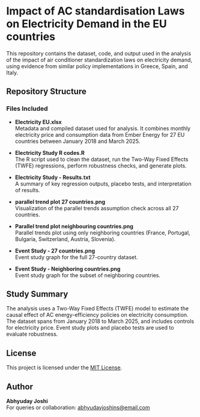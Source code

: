 # Impact of AC standardisation Laws on Electricity Demand in the EU countries

This repository contains the dataset, code, and output used in the analysis of the impact of air conditioner standardization laws on electricity demand, using evidence from similar policy implementations in Greece, Spain, and Italy.

## Repository Structure

### Files Included

- **Electricity EU.xlsx**  
  Metadata and compiled dataset used for analysis. It combines monthly electricity price and consumption data from Ember Energy for 27 EU countries between January 2018 and March 2025.

- **Electricity Study R codes.R**  
  The R script used to clean the dataset, run the Two-Way Fixed Effects (TWFE) regressions, perform robustness checks, and generate plots.

- **Electricity Study - Results.txt**  
  A summary of key regression outputs, placebo tests, and interpretation of results.

- **parallel trend plot 27 countries.png**  
  Visualization of the parallel trends assumption check across all 27 countries.

- **Parallel trend plot neighbouring countries.png**  
  Parallel trends plot using only neighboring countries (France, Portugal, Bulgaria, Switzerland, Austria, Slovenia).

- **Event Study - 27 countries.png**  
  Event study graph for the full 27-country dataset.

- **Event Study - Neighboring countries.png**  
  Event study graph for the subset of neighboring countries.

## Study Summary

The analysis uses a Two-Way Fixed Effects (TWFE) model to estimate the causal effect of AC energy-efficiency policies on electricity consumption. The dataset spans from January 2018 to March 2025, and includes controls for electricity price. Event study plots and placebo tests are used to evaluate robustness.

## License

This project is licensed under the [MIT License](LICENSE).

## Author

**Abhyuday Joshi**  
For queries or collaboration: abhyudayjoshins@email.com

